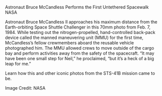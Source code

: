 Astronaut Bruce McCandless Performs the First Untethered Spacewalk 
 NASA

Astronaut Bruce McCandless II approaches his maximum distance from the Earth-orbiting Space Shuttle Challenger in this 70mm photo from Feb. 7, 1984. While testing out the nitrogen-propelled, hand-controlled back-pack device called the manned maneuvering unit (MMU) for the first time, McCandless’s fellow crewmembers aboard the reusable vehicle photographed him. The MMU allowed crews to move outside of the cargo bay and perform activities away from the safety of the spacecraft. “It may have been one small step for Neil,” he proclaimed, “but it’s a heck of a big leap for me.”

Learn how this and other iconic photos from the STS-41B mission came to be.

Image Credit: NASA